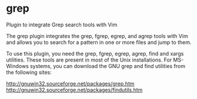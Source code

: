 grep
====

Plugin to integrate Grep search tools with Vim

The grep plugin integrates the grep, fgrep, egrep, and agrep tools with
Vim and allows you to search for a pattern in one or more files and jump
to them. 

To use this plugin, you need the grep, fgrep, egrep, agrep, find and
xargs utilities. These tools are present in most of the Unix
installations.  For MS-Windows systems, you can download the GNU grep
and find utilities from the following sites:

   http://gnuwin32.sourceforge.net/packages/grep.htm<BR>
   http://gnuwin32.sourceforge.net/packages/findutils.htm

